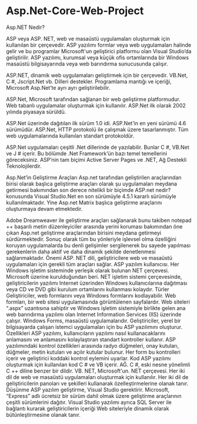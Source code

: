 # Asp.Net-Core-Web-Project

Asp.NET Nedir?

ASP veya ASP. NET, web ve masaüstü uygulamaları oluşturmak için kullanılan bir çerçevedir. ASP yazılımı formlar veya web uygulamaları halinde gelir ve bu programlar Microsoft'un geliştirici platformu olan Visual Studio’da geliştirilir. ASP yazılımı, kurumsal veya küçük ofis ortamlarında bir Windows masaüstü bilgisayarında veya web barındırma sunucusunda çalışır.
 
ASP.NET, dinamik web uygulamaları geliştirmek için bir çerçevedir. VB.Net, C #, Jscript.Net vb. Dilleri destekler. Programlama mantığı ve içeriği, Microsoft Asp.Net’te ayrı ayrı geliştirilebilir.
 
ASP.Net, Microsoft tarafından sağlanan bir web geliştirme platformudur. Web tabanlı uygulamalar oluşturmak için kullanılır. ASP.Net ilk olarak 2002 yılında piyasaya sürüldü.
 
ASP.Net üzerinde dağıtılan ilk sürüm 1.0 idi. ASP.Net’in en yeni sürümü 4.6 sürümüdür. ASP.Net, HTTP protokolü ile çalışmak üzere tasarlanmıştır. Tüm web uygulamalarında kullanılan standart protokoldür.
 
ASP.Net uygulamaları çeşitli .Net dillerinde de yazılabilir. Bunlar C #, VB.Net ve J # içerir. Bu bölümde .Net Framework’ün bazı temel temellerini göreceksiniz. ASP’nin tam biçimi Active Server Pages ve .NET, Ağ Destekli Teknolojilerdir.

Asp.Net’in Geliştirme Araçları 
Asp.net tarafından geliştirilen araçlarından birisi olarak başlıca geliştirme araçları olarak şu uygulamaları meydana getirmesi bakımından son derece nitelikli bir biçimde ASP.net nedir? konusunda Visual Studio.Net en son sürümüyle 4.5.1 kararlı sürümüyle kullanılmaktadır. Yine Asp.net Matrix başlıca geliştirme araçlarını oluşturmaya devam etmektedir.
 
Adobe Dreamweaver ile geliştirme araçları sağlanarak bunu takiben notepad ++ başarılı metin düzenleyiciler arasında yerini koruması bakımından öne çıkan Asp.net geliştirme araçlarından birisini meydana getirmeyi sürdürmektedir. Sonuç olarak tüm bu yönleriyle işlevsel olma özelliğini koruyan uygulamalarda bu denli gelişimler sergilenerek bu sayede yapılması gerekenlerin daha aktif ve daha dinamik şekilde denetlenmesi sağlanmaktadır.
 Önemi 
ASP. NET dili, geliştiricilere web ve masaüstü uygulamaları için gerekli tüm araçları sağlar. ASP yazılım kullanıcısı. Her Windows işletim sisteminde yerleşik olarak bulunan NET çerçevesi. Microsoft üzerine kurulduğundan beri. NET işletim sistemi çerçevesinde, geliştiricilerin yazılımı Internet üzerinden Windows kullanıcılarına dağıtması veya CD ve DVD gibi kurulum ortamlarını kullanması kolaydır.
 Türler 
Geliştiriciler, web formlarını veya Windows formlarını kodlayabilir. Web formları, bir web sitesi uygulamasında görüntülenen sayfalardır. Web siteleri “.aspx” uzantısına sahiptir ve Windows işletim sistemiyle birlikte gelen ana web barındırma yazılımı olan Internet Information Services (IIS) üzerinde çalışır. Windows Forms, masaüstü uygulamalarıdır. Geliştiriciler, yerel bir bilgisayarda çalışan istemci uygulamaları için bu ASP yazılımını oluşturur.
 Özellikleri 
ASP yazılımı, kullanıcıların yazılımı nasıl kullanacaklarını anlamasını ve anlamasını kolaylaştıran standart kontroller kullanır. ASP yazılımındaki kontrol özellikleri arasında radyo düğmeleri, onay kutuları, düğmeler, metin kutuları ve açılır kutular bulunur. Her form bu kontrolleri içerir ve geliştirici koddaki kontrol eylemini uyarlar.
 Kod 
ASP yazılımı oluşturmak için kullanılan kod C # ve VB içerir. AĞ. C #, eski nesne yönelimli C ++ diline benzer bir dildir. VB. NET, Microsoft'un. NET çerçevesi. Her iki dil de web ve masaüstü uygulamaları oluşturmak için kullanılır. Her iki dil de geliştiricilerin panoları ve şekilleri kullanarak özelleştirmelerine olanak tanır.
 Düşünme 
ASP yazılım geliştirme, Visual Studio gerektirir. Microsoft, “Express” adlı ücretsiz bir sürüm dahil olmak üzere geliştirme araçlarının çeşitli sürümlerini dağıtır. Visual Studio yazılımı ayrıca SQL Server ile bağlantı kurarak geliştiricilerin içeriği Web siteleriyle dinamik olarak bütünleştirmesine olanak tanır.
